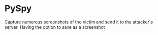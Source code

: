 # PySpy
Capture numerous screenshots of the victim and send it to the attacker's server. Having the option to save as a screenshot
